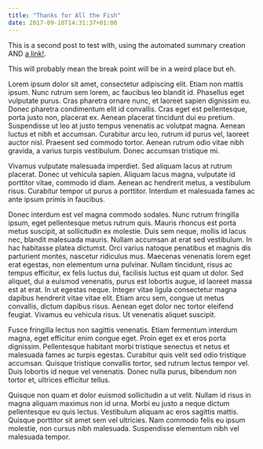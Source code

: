```yaml
---
title: "Thanks for All the Fish"
date: 2017-09-10T14:31:37+01:00
---
```


This is a second post to test with, using the automated summary creation AND [a link!](https://google.com).

This will probably mean the break point will be in a weird place but eh.

Lorem ipsum dolor sit amet, consectetur adipiscing elit. Etiam non mattis ipsum. Nunc rutrum sem lorem, ac faucibus leo blandit id. Phasellus eget vulputate purus. Cras pharetra ornare nunc, et laoreet sapien dignissim eu. Donec pharetra condimentum elit id convallis. Cras eget est pellentesque, porta justo non, placerat ex. Aenean placerat tincidunt dui eu pretium. Suspendisse ut leo at justo tempus venenatis ac volutpat magna. Aenean luctus et nibh et accumsan. Curabitur arcu leo, rutrum id purus vel, laoreet auctor nisl. Praesent sed commodo tortor. Aenean rutrum odio vitae nibh gravida, a varius turpis vestibulum. Donec accumsan tristique mi.

Vivamus vulputate malesuada imperdiet. Sed aliquam lacus at rutrum placerat. Donec ut vehicula sapien. Aliquam lacus magna, vulputate id porttitor vitae, commodo id diam. Aenean ac hendrerit metus, a vestibulum risus. Curabitur tempor ut purus a porttitor. Interdum et malesuada fames ac ante ipsum primis in faucibus.

Donec interdum est vel magna commodo sodales. Nunc rutrum fringilla ipsum, eget pellentesque metus rutrum quis. Mauris rhoncus est porta metus suscipit, at sollicitudin ex molestie. Duis sem neque, mollis id lacus nec, blandit malesuada mauris. Nullam accumsan at erat sed vestibulum. In hac habitasse platea dictumst. Orci varius natoque penatibus et magnis dis parturient montes, nascetur ridiculus mus. Maecenas venenatis lorem eget erat egestas, non elementum urna pulvinar. Nullam tincidunt, risus ac tempus efficitur, ex felis luctus dui, facilisis luctus est quam ut dolor. Sed aliquet, dui a euismod venenatis, purus est lobortis augue, id laoreet massa est at erat. In ut egestas neque. Integer vitae ligula consectetur magna dapibus hendrerit vitae vitae elit. Etiam arcu sem, congue ut metus convallis, dictum dapibus risus. Aenean eget dolor nec tortor eleifend feugiat. Vivamus eu vehicula risus. Ut venenatis aliquet suscipit.

Fusce fringilla lectus non sagittis venenatis. Etiam fermentum interdum magna, eget efficitur enim congue eget. Proin eget ex et eros porta dignissim. Pellentesque habitant morbi tristique senectus et netus et malesuada fames ac turpis egestas. Curabitur quis velit sed odio tristique accumsan. Quisque tristique convallis tortor, sed rutrum lectus tempor vel. Duis lobortis id neque vel venenatis. Donec nulla purus, bibendum non tortor et, ultrices efficitur tellus.

Quisque non quam et dolor euismod sollicitudin a ut velit. Nullam id risus in magna aliquam maximus non id urna. Morbi eu justo a neque dictum pellentesque eu quis lectus. Vestibulum aliquam ac eros sagittis mattis. Quisque porttitor sit amet sem vel ultricies. Nam commodo felis eu ipsum molestie, non cursus nibh malesuada. Suspendisse elementum nibh vel malesuada tempor.